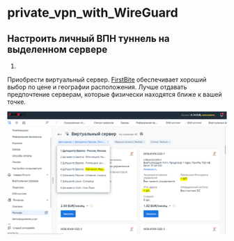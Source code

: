 # private_vpn_with_WireGuard
Настроить личный ВПН туннель на выделенном сервере
---------------------------------------------------
1.
Приобрести виртуальный сервер. [FirstBite](https://firstbyte.pro/?from=158726) обеспечивает хороший выбор по цене и географии расположения. Лучше отдавать предпочтение серверам, которые физически находятся ближе к вашей точке.


![хостинг FirstBite](https://github.com/nboravlev/private_vpn_with_WireGuard/blob/main/_1.PNG)
